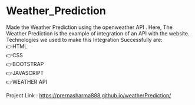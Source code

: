 # Weather_Prediction
Made the Weather Prediction using the openweather API .
Here, The Weather Prediction is the example of integration of an API with the website.
Technologies we used to make this Integration Successfully are:  
👉HTML  
👉CSS  
👉BOOTSTRAP  
👉JAVASCRIPT  
👉WEATHER API

Project Link : https://prernasharma888.github.io/weatherPrediction/
